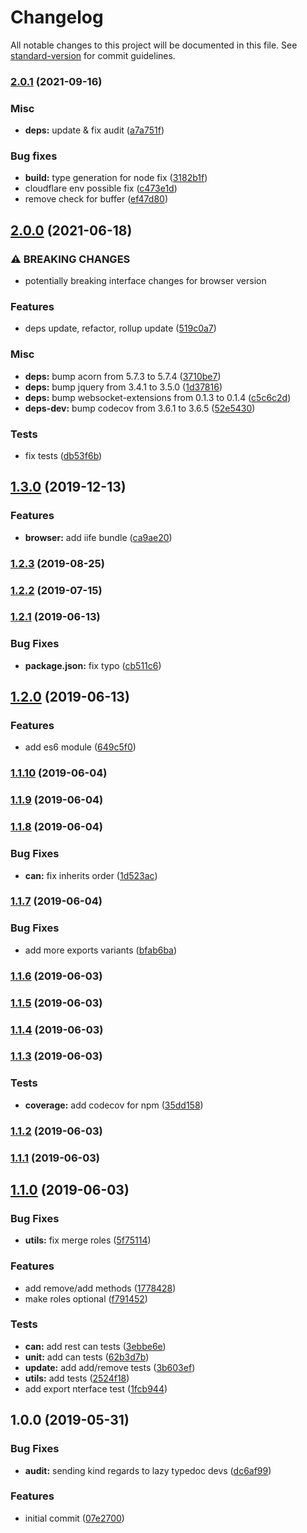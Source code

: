 # Changelog

All notable changes to this project will be documented in this file. See [standard-version](https://github.com/conventional-changelog/standard-version) for commit guidelines.

### [2.0.1](https://github.com/SkeLLLa/fast-rbac/compare/v2.0.0...v2.0.1) (2021-09-16)


### Misc

* **deps:** update & fix audit ([a7a751f](https://github.com/SkeLLLa/fast-rbac/commit/a7a751ffc011caafb79c1f0d7b9787a3457da4cb))


### Bug fixes

* **build:** type generation for node fix ([3182b1f](https://github.com/SkeLLLa/fast-rbac/commit/3182b1fb4c0ba0171493a8ce0da979abb63240e8))
* cloudflare env possible fix ([c473e1d](https://github.com/SkeLLLa/fast-rbac/commit/c473e1d85b5979c2c9004d91f2c0c8b553d276f9))
* remove check for buffer ([ef47d80](https://github.com/SkeLLLa/fast-rbac/commit/ef47d80d6454ea9010905d1c1043750a91c109c0))

## [2.0.0](https://github.com/SkeLLLa/fast-rbac/compare/v1.3.0...v2.0.0) (2021-06-18)


### ⚠ BREAKING CHANGES

* potentially breaking interface changes for browser version

### Features

* deps update, refactor, rollup update ([519c0a7](https://github.com/SkeLLLa/fast-rbac/commit/519c0a7790cca11054640c782d0cfd8d4e148a7d))


### Misc

* **deps:** bump acorn from 5.7.3 to 5.7.4 ([3710be7](https://github.com/SkeLLLa/fast-rbac/commit/3710be76f320082756b48cce6522acdfc488f285))
* **deps:** bump jquery from 3.4.1 to 3.5.0 ([1d37816](https://github.com/SkeLLLa/fast-rbac/commit/1d378165e43ebeefcd64524005245920da611677))
* **deps:** bump websocket-extensions from 0.1.3 to 0.1.4 ([c5c6c2d](https://github.com/SkeLLLa/fast-rbac/commit/c5c6c2db8a82df094828464d35f74263e36788a7))
* **deps-dev:** bump codecov from 3.6.1 to 3.6.5 ([52e5430](https://github.com/SkeLLLa/fast-rbac/commit/52e54302d7dad01eb597e072950c03a20bff83d4))


### Tests

* fix tests ([db53f6b](https://github.com/SkeLLLa/fast-rbac/commit/db53f6be3f44d84ea34d8d3fd5c77832250280fb))

## [1.3.0](https://gitlab.com/m03geek/fast-rbac/compare/v1.2.3...v1.3.0) (2019-12-13)


### Features

* **browser:** add iife bundle ([ca9ae20](https://gitlab.com/m03geek/fast-rbac/commit/ca9ae20d2f1d308ba821ee57223ff11c476c9613))

### [1.2.3](https://gitlab.com/m03geek/fast-rbac/compare/v1.2.2...v1.2.3) (2019-08-25)

### [1.2.2](https://gitlab.com/m03geek/fast-rbac/compare/v1.2.1...v1.2.2) (2019-07-15)



### [1.2.1](https://gitlab.com/m03geek/fast-rbac/compare/v1.2.0...v1.2.1) (2019-06-13)


### Bug Fixes

* **package.json:** fix typo ([cb511c6](https://gitlab.com/m03geek/fast-rbac/commit/cb511c6))



## [1.2.0](https://gitlab.com/m03geek/fast-rbac/compare/v1.1.10...v1.2.0) (2019-06-13)


### Features

* add es6 module ([649c5f0](https://gitlab.com/m03geek/fast-rbac/commit/649c5f0))



### [1.1.10](https://gitlab.com/m03geek/fast-rbac/compare/v1.1.9...v1.1.10) (2019-06-04)



### [1.1.9](https://gitlab.com/m03geek/fast-rbac/compare/v1.1.8...v1.1.9) (2019-06-04)



### [1.1.8](https://gitlab.com/m03geek/fast-rbac/compare/v1.1.7...v1.1.8) (2019-06-04)


### Bug Fixes

* **can:** fix inherits order ([1d523ac](https://gitlab.com/m03geek/fast-rbac/commit/1d523ac))



### [1.1.7](https://gitlab.com/m03geek/fast-rbac/compare/v1.1.6...v1.1.7) (2019-06-04)


### Bug Fixes

* add more exports variants ([bfab6ba](https://gitlab.com/m03geek/fast-rbac/commit/bfab6ba))



### [1.1.6](https://gitlab.com/m03geek/fast-rbac/compare/v1.1.5...v1.1.6) (2019-06-03)



### [1.1.5](https://gitlab.com/m03geek/fast-rbac/compare/v1.1.4...v1.1.5) (2019-06-03)



### [1.1.4](https://gitlab.com/m03geek/fast-rbac/compare/v1.1.3...v1.1.4) (2019-06-03)



### [1.1.3](https://gitlab.com/m03geek/fast-rbac/compare/v1.1.2...v1.1.3) (2019-06-03)


### Tests

* **coverage:** add codecov for npm ([35dd158](https://gitlab.com/m03geek/fast-rbac/commit/35dd158))



### [1.1.2](https://gitlab.com/m03geek/fast-rbac/compare/v1.1.1...v1.1.2) (2019-06-03)



### [1.1.1](https://gitlab.com/m03geek/fast-rbac/compare/v1.1.0...v1.1.1) (2019-06-03)



## [1.1.0](https://gitlab.com/m03geek/fast-rbac/compare/v1.0.0...v1.1.0) (2019-06-03)


### Bug Fixes

* **utils:** fix merge roles ([5f75114](https://gitlab.com/m03geek/fast-rbac/commit/5f75114))


### Features

* add remove/add methods ([1778428](https://gitlab.com/m03geek/fast-rbac/commit/1778428))
* make roles optional ([f791452](https://gitlab.com/m03geek/fast-rbac/commit/f791452))


### Tests

* **can:** add rest can tests ([3ebbe6e](https://gitlab.com/m03geek/fast-rbac/commit/3ebbe6e))
* **unit:** add can tests ([62b3d7b](https://gitlab.com/m03geek/fast-rbac/commit/62b3d7b))
* **update:** add add/remove tests ([3b603ef](https://gitlab.com/m03geek/fast-rbac/commit/3b603ef))
* **utils:** add tests ([2524f18](https://gitlab.com/m03geek/fast-rbac/commit/2524f18))
* add export nterface test ([1fcb944](https://gitlab.com/m03geek/fast-rbac/commit/1fcb944))



## 1.0.0 (2019-05-31)


### Bug Fixes

* **audit:** sending kind regards to lazy typedoc devs ([dc6af99](https://gitlab.com/m03geek/fast-rbac/commit/dc6af99))


### Features

* initial commit ([07e2700](https://gitlab.com/m03geek/fast-rbac/commit/07e2700))
